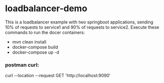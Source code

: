 # loadbalancer-demo

This is a loadbalancer example with two springboot applications, sending 10% of requests to service1 and 90% of requests to service2. 
Execute these commands to run the docer containers:

- mvn clean install
- docker-compose build
- docker-compose up -d

### postman curl:
curl --location --request GET 'http://localhost:9090'